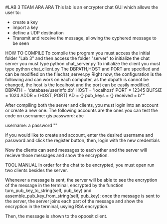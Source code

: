 #LAB 3 TEAM ARA ARA
This lab is an encrypter chat GUI which allows the user to:
- create a key 
- import a key
- define a UDP destination 
- Transmit and receive the message, allowing the cyphered message to be seen

HOW TO COMPILE
To compile the program you must access the initial folder "Lab 3" and then access the folder "server" 
to initialize the chat server you must type python chat_server.py
To initialize the client you must type python chat_client.py
The DBPATH,HOST and PORT are specified and can be modified on the filechat_server.py
Right now, the configuration is the following and can work on each computer, as the dbpath is cannot be changed, 
the host is the localhost and the port can be easily modified.
DBPATH = 'database/userinfo.db'
HOST = 'localhost'
PORT = 12345
BUFSIZ = 1024
ADDR = (HOST, PORT)
AD = {}
pub_keys = {}
received = b""

After compiling both the server and clients, you must login into an account or create a new one.
 The following accounts are the ones you can test the code on 
 username: gis
 password: abc

 username: a
 password ""

 if you would like to create and account, enter the desired username and password and click the register button,
 then, login with the new credentials

 Now the clients can send messages to each other and the server will recieve those messages and show the encryption.

 TOOL MANUAL
In order for the chat to be encrypted, you must open run two clients besides the server. 


Whenever a message is sent, the server will be able to see the encryption of the message in the terminal, 
encrypted by the function turn_pub_key_to_string(self, pub_key) and assemble_pub_key_from_string(self, pub_key):
once the message is sent to the server, the server joins each part of the message and show the encryption in the terminal, usying RSA encryption.

Then, the message is shown to the opposit client.





